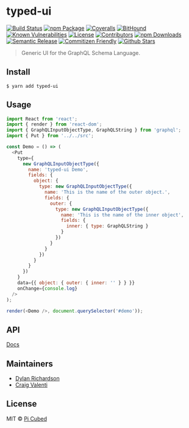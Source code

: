 # typed-ui

[![Build Status][build-badge]][build]
[![npm Package][npm-version-badge]][npm]
[![Coveralls][coveralls-badge]][coveralls]
[![BitHound][bithound-badge]][bithound]
[![Known Vulnerabilities][synk-badge]][synk]
[![License][license-badge]][license]
[![Contributors][contributors-badge]][contributors]
[![npm Downloads][npm-downloads-badge]][npm]
[![Semantic Release][semantic-release-badge]][semantic-release]
[![Commitizen Friendly][commitizen-badge]][commitizen]
[![Github Stars][github-stars-badge]][github]

> Generic UI for the GraphQL Schema Language.

[build-badge]: https://img.shields.io/travis/pi-cubed/typed-ui/master.png?style=flat-square
[build]: https://travis-ci.org/pi-cubed/typed-ui
[npm-version-badge]: https://img.shields.io/npm/v/typed-ui.png?style=flat-square
[npm]: https://www.npmjs.org/package/typed-ui
[coveralls-badge]: https://img.shields.io/coveralls/pi-cubed/typed-ui/master.png?style=flat-square
[coveralls]: https://coveralls.io/github/pi-cubed/typed-ui
[github-stars-badge]: https://img.shields.io/github/stars/pi-cubed/typed-ui.svg?style=social&label=Stars
[github]: https://github.com/pi-cubed/typed-ui
[contributors-badge]: https://img.shields.io/github/contributors/pi-cubed/typed-ui.svg?style=flat-square
[contributors]: https://github.com/pi-cubed/typed-ui/graphs/contributors
[license-badge]: https://img.shields.io/github/license/pi-cubed/typed-ui.svg?style=flat-square
[license]: https://github.com/pi-cubed/typed-ui/blob/master/LICENSE
[npm-downloads-badge]: https://img.shields.io/npm/dt/typed-ui.svg?style=flat-square
[synk-badge]: https://snyk.io/test/github/pi-cubed/typed-ui/badge.svg?style=flat-square
[synk]: https://snyk.io/test/github/pi-cubed/typed-ui
[semantic-release-badge]: https://img.shields.io/badge/%20%20%F0%9F%93%A6%F0%9F%9A%80-semantic--release-e10079.svg?style=flat-square
[semantic-release]: https://github.com/semantic-release/semantic-release
[commitizen-badge]: https://img.shields.io/badge/commitizen-friendly-brightgreen.svg?style=flat-square
[commitizen]: http://commitizen.github.io/cz-cli/
[bithound-badge]: https://www.bithound.io/github/pi-cubed/typed-ui/badges/score.svg?style=flat-square
[bithound]: https://www.bithound.io/github/pi-cubed/typed-ui

## Install

```
$ yarn add typed-ui
```

## Usage

```js
import React from 'react';
import { render } from 'react-dom';
import { GraphQLInputObjectType, GraphQLString } from 'graphql';
import { Put } from '../../src';

const Demo = () => (
  <Put
    type={
      new GraphQLInputObjectType({
        name: 'typed-ui Demo',
        fields: {
          object: {
            type: new GraphQLInputObjectType({
              name: 'This is the name of the outer object.',
              fields: {
                outer: {
                  type: new GraphQLInputObjectType({
                    name: 'This is the name of the inner object',
                    fields: {
                      inner: { type: GraphQLString }
                    }
                  })
                }
              }
            })
          }
        }
      })
    }
    data={{ object: { outer: { inner: '' } } }}
    onChange={console.log}
  />
);

render(<Demo />, document.querySelector('#demo'));
```

## API

[Docs](api.md)

## Maintainers

* [Dylan Richardson](https://github.com/drich14)
* [Craig Valenti](https://github.com/CrazyCreje)

## License

MIT © [Pi Cubed](https://pi-cubed.github.io)
